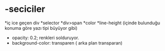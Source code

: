 # -seciciler

*iç ice geçen div
*selector
*div>span
*color
*line-height (içinde bulunduğu konuma göre yazı tipi büyüyor gibi)
* opacity: 0.2; renkleri solduruyor.
* background-color: transparen ( arka plan transparan)
